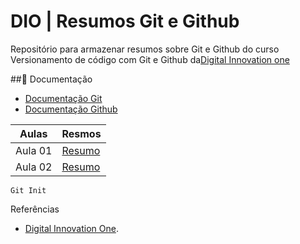 # DIO | Resumos Git e Github

Repositório para armazenar resumos sobre Git e Github do curso Versionamento de código com Git e Github da[Digital Innovation one](https://www.dio.me/)

##📃 Documentação
- [Documentação Git](https://git-scm-com/doc)
- [Documentação Github](https://docs.github.com/)

| Aulas | Resmos |
|-------|--------|
| Aula 01| [Resumo]() |
| Aula 02 | [Resumo]() |


```
Git Init
```
Referências
- [Digital Innovation One]().
